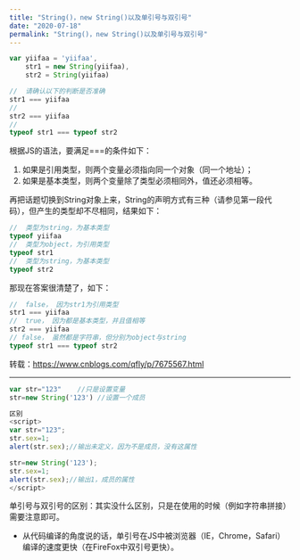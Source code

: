```yaml
---
title: "String()，new String()以及单引号与双引号"
date: "2020-07-18"
permalink: "String()，new String()以及单引号与双引号"
---
```




```javascript
var yiifaa = 'yiifaa',
    str1 = new String(yiifaa),
    str2 = String(yiifaa)

//  请确认以下的判断是否准确
str1 === yiifaa
//
str2 === yiifaa
//
typeof str1 === typeof str2
```

根据JS的语法，要满足===的条件如下： 
1. 如果是引用类型，则两个变量必须指向同一个对象（同一个地址）； 
2. 如果是基本类型，则两个变量除了类型必须相同外，值还必须相等。

再把话题切换到String对象上来，String的声明方式有三种（请参见第一段代码），但产生的类型却不尽相同，结果如下：

```javascript
//  类型为string，为基本类型
typeof yiifaa
//  类型为object，为引用类型
typeof str1
//  类型为string，为基本类型
typeof str2
```

那现在答案很清楚了，如下：

```javascript
//  false， 因为str1为引用类型
str1 === yiifaa
//  true， 因为都是基本类型，并且值相等
str2 === yiifaa
// false， 虽然都是字符串，但分别为object与string
typeof str1 === typeof str2
```

转载：https://www.cnblogs.com/qfly/p/7675567.html

<hr>

```javascript
var str="123"    //只是设置变量
str=new String('123') //设置一个成员

区别
<script>
var str="123";
str.sex=1;
alert(str.sex);//输出未定义，因为不是成员，没有这属性

str=new String('123');
str.sex=1;
alert(str.sex);//输出1，成员的属性
</script>
```



单引号与双引号的区别：其实没什么区别，只是在使用的时候（例如字符串拼接）需要注意即可。

- 从代码编译的角度说的话，单引号在JS中被浏览器（IE，Chrome，Safari）编译的速度更快（在FireFox中双引号更快）。


